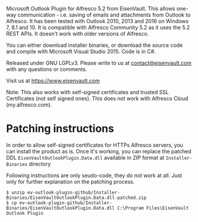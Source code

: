 Microsoft Outlook Plugin for Alfresco 5.2 from EisenVault. This allows one-way communication - i.e. saving of emails and attachments from Outlook to Alfresco. It has been tested with Outlook 2010, 2013 and 2016 on Windows 7, 8.1 and 10. 
It is compatible with Alfresco Community 5.2 as it uses the 5.2 REST APIs. It doesn't work with older versions of Alfresco.

You can either download installer binaries, or download the source code and compile with Microsoft Visual Studio 2015. Code is in C#.

Released under GNU LGPLv3. Please write to us at contact@eisenvault.com with any questions or comments.

Visit us at https://www.eisenvault.com

Note: This also works with self-signed certificates and trusted SSL Certificates (not self signed ones). This does not work with Alfresco Cloud (my.alfresco.com).

# Patching instructions

In order to allow self-signed certificates for HTTPs Alfresco servers, you can install the product as is. Once it's working, you can replace the patched DDL `EisenVaultOutlookPlugin.Data.dll` available in ZIP format at `Installer-Binaries` directory

Following instructions are only seudo-code, they do not work at all. Just only for further explanation on the patching process.

```
$ unzip ev-outlook-plugin-github/Installer-Binaries/EisenVaultOutlookPlugin.Data.dll-patched.zip
$ cp ev-outlook-plugin-github/Installer-Binaries/EisenVaultOutlookPlugin.Data.dll C:\Program Files\EisenVault Outlook Plugin
```